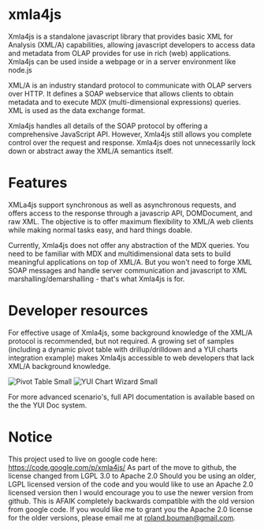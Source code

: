 xmla4js
=======

Xmla4js is a standalone javascript library that provides basic XML for Analysis (XML/A) capabilities, allowing javascript developers to access data and metadata from OLAP provides for use in rich (web) applications. Xmla4js can be used inside a webpage or in a server environment like node.js

XML/A is an industry standard protocol to communicate with OLAP servers over HTTP. It defines a SOAP webservice that allows clients to obtain metadata and to execute MDX (multi-dimensional expressions) queries. XML is used as the data exchange format.

Xmla4js handles all details of the SOAP protocol by offering a comprehensive JavaScript API. However, Xmla4js still allows you complete control over the request and response. Xmla4js does not unnecessarily lock down or abstract away the XML/A semantics itself.

Features
========
XMLa4js support synchronous as well as asynchronous requests, and offers access to the response through a javascrip API, DOMDocument, and raw XML. The objective is to offer maximum flexibility to XML/A web clients while making normal tasks easy, and hard things doable.

Currently, Xmla4js does not offer any abstraction of the MDX queries. You need to be familiar with MDX and multidimensional data sets to build meaningful applications on top of XML/A. But you won't need to forge XML SOAP messages and handle server communication and javascript to XML marshalling/demarshalling - that's what Xmla4js is for.

Developer resources
===================
For effective usage of Xmla4js, some background knowledge of the XML/A protocol is recommended, but not required. A growing set of samples (including a dynamic pivot table with drillup/drilldown and a YUI charts integration example) makes Xmla4js accessible to web developers that lack XML/A background knowledge.

![Pivot Table Small](https://raw.github.com/latinojoel/xmla4js/master/samples/pivot-table-small.png)
![YUI Chart Wizard Small](https://raw.github.com/latinojoel/xmla4js/master/samples/yui-chart-wizard-small.png)

For more advanced scenario's, full API documentation is available based on the the YUI Doc system.

Notice
======
This project used to live on google code here: https://code.google.com/p/xmla4js/
As part of the move to github, the license changed from LGPL 3.0 to Apache 2.0
Should you be using an older, LGPL licensed version of the code and you would like to use an Apache 2.0 licensed version then I would encourage you to use the newer version from github. This is AFAIK completely backwards compatible with the old version from google code. If you would like me to grant you the Apache 2.0  license for the older versions, please email me at roland.bouman@gmail.com.
